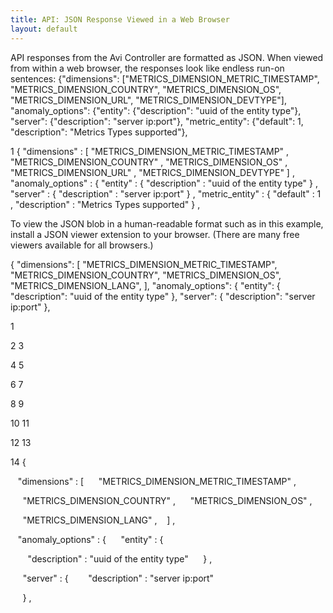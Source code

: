 ```yaml
---
title: API: JSON Response Viewed in a Web Browser
layout: default
---
```

API responses from the Avi Controller are formatted as JSON. When viewed from within a web browser, the responses look like endless run-on sentences:
{"dimensions": ["METRICS_DIMENSION_METRIC_TIMESTAMP", "METRICS_DIMENSION_COUNTRY", "METRICS_DIMENSION_OS", "METRICS_DIMENSION_URL", "METRICS_DIMENSION_DEVTYPE"], "anomaly_options": {"entity": {"description": "uuid of the entity type"}, "server": {"description": "server ip:port"}, "metric_entity": {"default": 1, "description": "Metrics Types supported"},

1 { "dimensions" :  [ "METRICS_DIMENSION_METRIC_TIMESTAMP" ,  "METRICS_DIMENSION_COUNTRY" ,  "METRICS_DIMENSION_OS" ,  "METRICS_DIMENSION_URL" ,  "METRICS_DIMENSION_DEVTYPE" ] ,  "anomaly_options" :  { "entity" :  { "description" :  "uuid of the entity type" } ,  "server" :  { "description" :  "server ip:port" } ,  "metric_entity" :  { "default" :  1 ,  "description" :  "Metrics Types supported" } ,

To view the JSON blob in a human-readable format such as in this example, install a JSON viewer extension to your browser. (There are many free viewers available for all browsers.)

{ "dimensions": [ "METRICS_DIMENSION_METRIC_TIMESTAMP", "METRICS_DIMENSION_COUNTRY", "METRICS_DIMENSION_OS", "METRICS_DIMENSION_LANG", ], "anomaly_options": { "entity": { "description": "uuid of the entity type" }, "server": { "description": "server ip:port" },

1

2
3

4
5

6
7

8
9

10
11

12
13

14 {

   "dimensions" :  [
     "METRICS_DIMENSION_METRIC_TIMESTAMP" ,

     "METRICS_DIMENSION_COUNTRY" ,
     "METRICS_DIMENSION_OS" ,

     "METRICS_DIMENSION_LANG" ,
   ] ,

   "anomaly_options" :  {
     "entity" :  {

       "description" :  "uuid of the entity type"
     } ,

     "server" :  {
       "description" :  "server ip:port"

     } ,